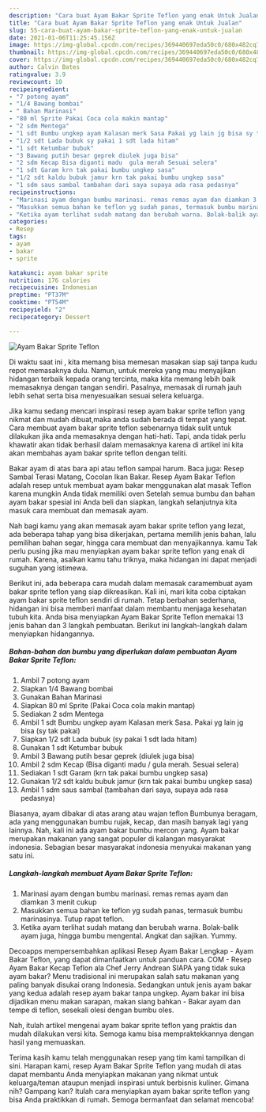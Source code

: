```yaml
---
description: "Cara buat Ayam Bakar Sprite Teflon yang enak Untuk Jualan"
title: "Cara buat Ayam Bakar Sprite Teflon yang enak Untuk Jualan"
slug: 55-cara-buat-ayam-bakar-sprite-teflon-yang-enak-untuk-jualan
date: 2021-01-06T11:25:45.156Z
image: https://img-global.cpcdn.com/recipes/369440697eda50c0/680x482cq70/ayam-bakar-sprite-teflon-foto-resep-utama.jpg
thumbnail: https://img-global.cpcdn.com/recipes/369440697eda50c0/680x482cq70/ayam-bakar-sprite-teflon-foto-resep-utama.jpg
cover: https://img-global.cpcdn.com/recipes/369440697eda50c0/680x482cq70/ayam-bakar-sprite-teflon-foto-resep-utama.jpg
author: Calvin Bates
ratingvalue: 3.9
reviewcount: 10
recipeingredient:
- "7 potong ayam"
- "1/4 Bawang bombai"
- " Bahan Marinasi"
- "80 ml Sprite Pakai Coca cola makin mantap"
- "2 sdm Mentega"
- "1 sdt Bumbu ungkep ayam Kalasan merk Sasa Pakai yg lain jg bisa sy tak pakai"
- "1/2 sdt Lada bubuk sy pakai 1 sdt lada hitam"
- "1 sdt Ketumbar bubuk"
- "3 Bawang putih besar geprek diulek juga bisa"
- "2 sdm Kecap Bisa diganti madu  gula merah Sesuai selera"
- "1 sdt Garam krn tak pakai bumbu ungkep sasa"
- "1/2 sdt kaldu bubuk jamur krn tak pakai bumbu ungkep sasa"
- "1 sdm saus sambal tambahan dari saya supaya ada rasa pedasnya"
recipeinstructions:
- "Marinasi ayam dengan bumbu marinasi. remas remas ayam dan diamkan 3 menit cukup"
- "Masukkan semua bahan ke teflon yg sudah panas, termasuk bumbu marinasinya. Tutup rapat teflon."
- "Ketika ayam terlihat sudah matang dan berubah warna. Bolak-balik ayam juga, hingga bumbu mengental. Angkat dan sajikan. Yummy."
categories:
- Resep
tags:
- ayam
- bakar
- sprite

katakunci: ayam bakar sprite 
nutrition: 176 calories
recipecuisine: Indonesian
preptime: "PT37M"
cooktime: "PT54M"
recipeyield: "2"
recipecategory: Dessert

---
```



![Ayam Bakar Sprite Teflon](https://img-global.cpcdn.com/recipes/369440697eda50c0/680x482cq70/ayam-bakar-sprite-teflon-foto-resep-utama.jpg)

Di waktu  saat ini , kita memang bisa memesan masakan siap saji tanpa kudu repot memasaknya dulu. Namun, untuk mereka yang mau menyajikan hidangan terbaik kepada orang tercinta, maka kita memang lebih baik memasaknya dengan tangan sendiri. Pasalnya, memasak di rumah jauh lebih sehat serta bisa menyesuaikan sesuai selera keluarga.

Jika kamu sedang mencari inspirasi resep ayam bakar sprite teflon yang nikmat dan mudah dibuat,maka anda sudah berada di tempat yang tepat. Cara membuat ayam bakar sprite teflon  sebenarnya tidak sulit untuk dilakukan jika anda memasaknya dengan hati-hati. Tapi, anda tidak perlu khawatir akan tidak berhasil dalam memasaknya 
karena di artikel ini kita akan membahas ayam bakar sprite teflon dengan teliti.  

Bakar ayam di atas bara api atau teflon sampai harum. Baca juga: Resep Sambal Terasi Matang, Cocolan Ikan Bakar. Resep Ayam Bakar Teflon adalah resep untuk membuat ayam bakar menggunakan alat masak Teflon karena mungkin Anda tidak memiliki oven Setelah semua bumbu dan bahan ayam bakar spesial ini Anda beli dan siapkan, langkah selanjutnya kita masuk cara membuat dan memasak ayam.

Nah bagi kamu yang akan memasak ayam bakar sprite teflon yang lezat, ada beberapa tahap yang bisa dikerjakan, pertama memilih jenis bahan, lalu pemilihan bahan segar, hingga cara membuat dan menyajikannya. kamu Tak perlu pusing jika mau menyiapkan ayam bakar sprite teflon yang enak di rumah. Karena, asalkan kamu  tahu triknya, maka hidangan ini dapat menjadi suguhan yang istimewa.

Berikut ini, ada beberapa cara mudah dalam memasak caramembuat ayam bakar sprite teflon yang siap dikreasikan. Kali ini, mari kita coba ciptakan ayam bakar sprite teflon sendiri di rumah. Tetap berbahan sederhana, hidangan ini bisa memberi manfaat dalam membantu menjaga kesehatan tubuh kita. Anda bisa menyiapkan Ayam Bakar Sprite Teflon memakai 13 jenis bahan dan 3 langkah pembuatan. Berikut ini langkah-langkah dalam menyiapkan hidangannya.

<!--inarticleads1-->

##### Bahan-bahan dan bumbu yang diperlukan dalam pembuatan Ayam Bakar Sprite Teflon:

1. Ambil 7 potong ayam
1. Siapkan 1/4 Bawang bombai
1. Gunakan  Bahan Marinasi
1. Siapkan 80 ml Sprite (Pakai Coca cola makin mantap)
1. Sediakan 2 sdm Mentega
1. Ambil 1 sdt Bumbu ungkep ayam Kalasan merk Sasa. Pakai yg lain jg bisa (sy tak pakai)
1. Siapkan 1/2 sdt Lada bubuk (sy pakai 1 sdt lada hitam)
1. Gunakan 1 sdt Ketumbar bubuk
1. Ambil 3 Bawang putih besar geprek (diulek juga bisa)
1. Ambil 2 sdm Kecap (Bisa diganti madu / gula merah. Sesuai selera)
1. Sediakan 1 sdt Garam (krn tak pakai bumbu ungkep sasa)
1. Gunakan 1/2 sdt kaldu bubuk jamur (krn tak pakai bumbu ungkep sasa)
1. Ambil 1 sdm saus sambal (tambahan dari saya, supaya ada rasa pedasnya)


Biasanya, ayam dibakar di atas arang atau wajan teflon Bumbunya beragam, ada yang menggunakan bumbu rujak, kecap, dan masih banyak lagi yang lainnya. Nah, kali ini ada ayam bakar bumbu mercon yang. Ayam bakar merupakan makanan yang sangat populer di kalangan masyarakat indonesia. Sebagian besar masyarakat indonesia menyukai makanan yang satu ini. 

<!--inarticleads2-->

##### Langkah-langkah membuat Ayam Bakar Sprite Teflon:

1. Marinasi ayam dengan bumbu marinasi. remas remas ayam dan diamkan 3 menit cukup
1. Masukkan semua bahan ke teflon yg sudah panas, termasuk bumbu marinasinya. Tutup rapat teflon.
1. Ketika ayam terlihat sudah matang dan berubah warna. Bolak-balik ayam juga, hingga bumbu mengental. Angkat dan sajikan. Yummy.


Decoapps mempersembahkan aplikasi Resep Ayam Bakar Lengkap - Ayam Bakar Teflon, yang dapat dimanfaatkan untuk panduan cara. COM - Resep Ayam Bakar Kecap Teflon ala Chef Jerry Andrean SIAPA yang tidak suka ayam bakar? Menu tradisional ini merupakan salah satu makanan yang paling banyak disukai orang Indonesia. Sedangkan untuk jenis ayam bakar yang kedua adalah resep ayam bakar tanpa ungkep. Ayam bakar ini bisa dijadikan menu makan sarapan, makan siang bahkan - Bakar ayam dan tempe di teflon, sesekali olesi dengan bumbu oles. 

Nah, itulah artikel mengenai  ayam bakar sprite teflon  yang praktis dan mudah dilakukan versi kita. Semoga kamu bisa mempraktekkannya dengan hasil yang memuaskan. 

Terima kasih kamu telah menggunakan resep yang tim kami tampilkan di sini. Harapan kami, resep  Ayam Bakar Sprite Teflon yang mudah di atas dapat membantu Anda menyiapkan makanan yang nikmat untuk keluarga/teman ataupun menjadi inspirasi untuk berbisnis kuliner. Gimana nih? Gampang kan? Itulah cara menyiapkan ayam bakar sprite teflon yang bisa Anda praktikkan di rumah. Semoga bermanfaat dan selamat mencoba!

